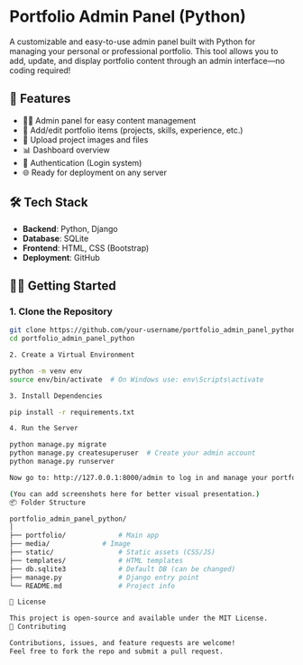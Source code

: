 # Portfolio Admin Panel (Python)

A customizable and easy-to-use admin panel built with Python for managing your personal or professional portfolio. This tool allows you to add, update, and display portfolio content through an admin interface—no coding required!

## 🚀 Features

- 🧑‍💼 Admin panel for easy content management
- 📝 Add/edit portfolio items (projects, skills, experience, etc.)
- 📁 Upload project images and files
- 📊 Dashboard overview
- 🔐 Authentication (Login system)
- 🌐 Ready for deployment on any server

## 🛠️ Tech Stack

- **Backend**: Python, Django
- **Database**: SQLite
- **Frontend**: HTML, CSS (Bootstrap)
- **Deployment**: GitHub

## 🧑‍💻 Getting Started

### 1. Clone the Repository

```bash
git clone https://github.com/your-username/portfolio_admin_panel_python.git
cd portfolio_admin_panel_python

2. Create a Virtual Environment

python -m venv env
source env/bin/activate  # On Windows use: env\Scripts\activate

3. Install Dependencies

pip install -r requirements.txt

4. Run the Server

python manage.py migrate
python manage.py createsuperuser  # Create your admin account
python manage.py runserver

Now go to: http://127.0.0.1:8000/admin to log in and manage your portfolio.

(You can add screenshots here for better visual presentation.)
📦 Folder Structure

portfolio_admin_panel_python/
│
├── portfolio/             # Main app
├── media/             # Image
├── static/                # Static assets (CSS/JS)
├── templates/             # HTML templates
├── db.sqlite3             # Default DB (can be changed)
├── manage.py              # Django entry point
└── README.md              # Project info

📄 License

This project is open-source and available under the MIT License.
🤝 Contributing

Contributions, issues, and feature requests are welcome!
Feel free to fork the repo and submit a pull request.
